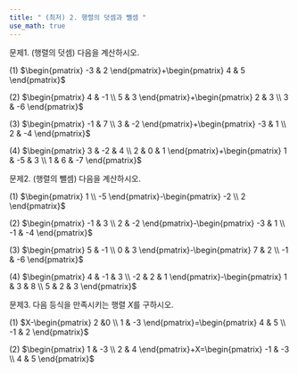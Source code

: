 ```yaml
---
title: " (최저) 2. 행렬의 덧셈과 뺄셈 " 
use_math: true
---
```



문제1. (행렬의 덧셈) 다음을 계산하시오. 

(1) $\begin{pmatrix} -3 & 2 \end{pmatrix}+\begin{pmatrix} 4 & 5 \end{pmatrix}$

(2) $\begin{pmatrix} 4 & -1 \\ 5 & 3 \end{pmatrix}+\begin{pmatrix} 2 & 3 \\ 3 & -6 \end{pmatrix}$

(3) $\begin{pmatrix} -1 & 7 \\ 3 & -2 \end{pmatrix}+\begin{pmatrix} -3 & 1 \\ 2 & -4 \end{pmatrix}$

(4) $\begin{pmatrix} 3 & -2 & 4 \\ 2 & 0 & 1 \end{pmatrix}+\begin{pmatrix} 1 & -5 & 3 \\ 1 & 6 & -7 \end{pmatrix}$

문제2. (행렬의 뺄셈) 다음을 계산하시오. 

(1) $\begin{pmatrix} 1 \\ -5 \end{pmatrix}-\begin{pmatrix} -2 \\ 2 \end{pmatrix}$

(2) $\begin{pmatrix} -1 & 3 \\ 2 & -2 \end{pmatrix}-\begin{pmatrix} -3 & 1 \\ -1 & -4 \end{pmatrix}$

(3) $\begin{pmatrix} 5 & -1 \\ 0 & 3 \end{pmatrix}-\begin{pmatrix} 7 & 2 \\ -1 & -6 \end{pmatrix}$

(4) $\begin{pmatrix} 4 & -1 & 3 \\ -2 & 2 & 1 \end{pmatrix}-\begin{pmatrix} 1 & 3 & 8 \\ 5 & 2 & 3 \end{pmatrix}$

문제3. 다음 등식을 만족시키는 행렬 $X$를 구하시오. 

(1) $X-\begin{pmatrix} 2 &0 \\ 1 & -3 \end{pmatrix}=\begin{pmatrix} 4 & 5 \\ -1 & 2 \end{pmatrix}$

(2) $\begin{pmatrix} 1 & -3 \\ 2 & 4 \end{pmatrix}+X=\begin{pmatrix} -1 & -3 \\ 4 & 5 \end{pmatrix}$